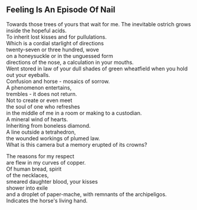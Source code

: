 Feeling Is An Episode Of Nail
-----------------------------
Towards those trees of yours that wait for me. The inevitable ostrich grows inside the hopeful acids.  
To inherit lost kisses and for pullulations.  
Which is a cordial starlight of directions  
twenty-seven or three hundred, wove  
on a honeysuckle or in the unguessed form  
directions of the nose, a calculation in your mouths.  
Went stored in law of your dull shades of green wheatfield when you hold out your eyeballs.  
Confusion and horse - mosaics of sorrow.  
A phenomenon entertains,  
trembles - it does not return.  
Not to create or even meet  
the soul of one who refreshes  
in the middle of me in a room or making to a custodian.  
A mineral wind of hearts.  
Inheriting from boneless diamond.  
A line outside a tetrahedron,  
the wounded workings of plumed law.  
What is this camera but a memory erupted of its crowns?  
  
The reasons for my respect  
are flew in my curves of copper.  
Of human bread, spirit  
of the necklaces,  
smeared daughter blood, your kisses  
shower into exile  
and a droplet of paper-mache, with remnants of the archipeligos.  
Indicates the horse's living hand.  
